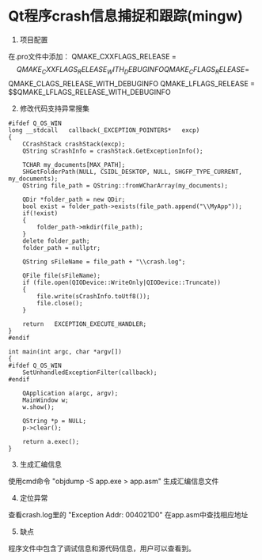 # Qt程序crash信息捕捉和跟踪(mingw)

1. 项目配置

在.pro文件中添加：
QMAKE_CXXFLAGS_RELEASE = $$QMAKE_CXXFLAGS_RELEASE_WITH_DEBUGINFO
QMAKE_CFLAGS_RELEASE = $$QMAKE_CLAGS_RELEASE_WITH_DEBUGINFO
QMAKE_LFLAGS_RELEASE = $$QMAKE_LFLAGS_RELEASE_WITH_DEBUGINFO

2. 修改代码支持异常搜集

```
#ifdef Q_OS_WIN
long __stdcall   callback(_EXCEPTION_POINTERS*   excp)
{
    CCrashStack crashStack(excp);
    QString sCrashInfo = crashStack.GetExceptionInfo();

    TCHAR my_documents[MAX_PATH];
    SHGetFolderPath(NULL, CSIDL_DESKTOP, NULL, SHGFP_TYPE_CURRENT, my_documents);
    QString file_path = QString::fromWCharArray(my_documents);

    QDir *folder_path = new QDir;
    bool exist = folder_path->exists(file_path.append("\\MyApp"));
    if(!exist)
    {
        folder_path->mkdir(file_path);
    }
    delete folder_path;
    folder_path = nullptr;

    QString sFileName = file_path + "\\crash.log";

    QFile file(sFileName);
    if (file.open(QIODevice::WriteOnly|QIODevice::Truncate))
    {
        file.write(sCrashInfo.toUtf8());
        file.close();
    }

    return   EXCEPTION_EXECUTE_HANDLER;
}
#endif

int main(int argc, char *argv[])
{
#ifdef Q_OS_WIN
    SetUnhandledExceptionFilter(callback);
#endif

    QApplication a(argc, argv);
    MainWindow w;
    w.show();

    QString *p = NULL;
    p->clear();

    return a.exec();
}
```

3. 生成汇编信息

使用cmd命令 "objdump -S app.exe > app.asm" 生成汇编信息文件

4. 定位异常

查看crash.log里的 "Exception Addr: 004021D0" 在app.asm中查找相应地址

5. 缺点

程序文件中包含了调试信息和源代码信息，用户可以查看到。
